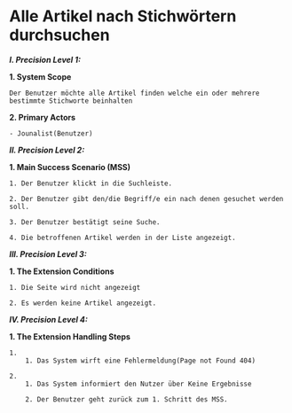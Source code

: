 Alle Artikel nach Stichwörtern durchsuchen
============

***I. Precision Level 1:***

**1. System Scope**

    Der Benutzer möchte alle Artikel finden welche ein oder mehrere bestimmte Stichworte beinhalten

**2. Primary Actors**

    - Jounalist(Benutzer)

***II. Precision Level 2:***

**1. Main Success Scenario (MSS)**

    1. Der Benutzer klickt in die Suchleiste.

    2. Der Benutzer gibt den/die Begriff/e ein nach denen gesuchet werden soll.

    3. Der Benutzer bestätigt seine Suche.

    4. Die betroffenen Artikel werden in der Liste angezeigt.

***III. Precision Level 3:***

**1. The Extension Conditions**

    1. Die Seite wird nicht angezeigt

    2. Es werden keine Artikel angezeigt.

***IV. Precision Level 4:***

**1. The Extension Handling Steps**

    1.
        1. Das System wirft eine Fehlermeldung(Page not Found 404)

    2.
        1. Das System informiert den Nutzer über Keine Ergebnisse

        2. Der Benutzer geht zurück zum 1. Schritt des MSS.

